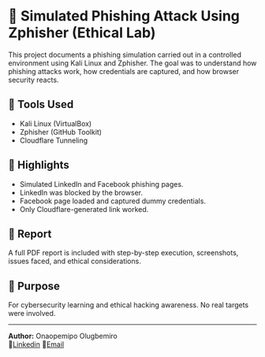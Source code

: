 # 🎣 Simulated Phishing Attack Using Zphisher (Ethical Lab)

This project documents a phishing simulation carried out in a controlled environment using Kali Linux and Zphisher. The goal was to understand how phishing attacks work, how credentials are captured, and how browser security reacts.

## 🔧 Tools Used
- Kali Linux (VirtualBox)
- Zphisher (GitHub Toolkit)
- Cloudflare Tunneling

## 🎯 Highlights
- Simulated LinkedIn and Facebook phishing pages.
- LinkedIn was blocked by the browser.
- Facebook page loaded and captured dummy credentials.
- Only Cloudflare-generated link worked.

## 📄 Report
A full PDF report is included with step-by-step execution, screenshots, issues faced, and ethical considerations.

## 🧠 Purpose
For cybersecurity learning and ethical hacking awareness. No real targets were involved.

---

**Author:** Onaopemipo Olugbemiro  
🔗[Linkedin](https://www.linkedin.com/in/onaopemipo-olugbemiro)  📧[Email](https://itzonaope@gmail.com)
